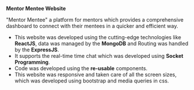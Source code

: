 <strong>Mentor Mentee Website</strong>

"Mentor Mentee" a platform for mentors which provides a comprehensive dashboard to connect with their mentees in a quicker and efficient way. 

<ul>
  <li>
    This website was developed using the cutting-edge technologies like <strong>ReactJS</strong>, data was managed by the <strong>MongoDB</strong> and Routing was handled by the <strong>ExpressJS</strong>. 
  </li>
  <li>
    It supports the real-time time chat which was developed using <strong>Socket Programming</strong>.
  </li>
  <li>
    Code was developed using the <strong>re-usable</strong> components.
  </li>
  <li>
    This website was responsive and taken care of all the screen sizes, which was developed using bootstrap and media queries in css.
  </li>
</ul>
